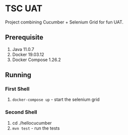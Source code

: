 # TSC UAT
Project combining Cucumber + Selenium Grid for fun UAT.

## Prerequisite
1.  Java 11.0.7
2.  Docker 19.03.12
3.  Docker Compose 1.26.2

## Running

### First Shell
1.  `docker-compose up` - start the selenium grid

### Second Shell
1.  cd ./hellocucumber
2.  `mvn test` - run the tests
